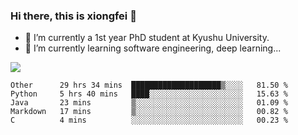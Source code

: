 ### Hi there, this is xiongfei 👋


- 🔭 I’m currently a 1st year PhD student at Kyushu University.
- 🌱 I’m currently learning software engineering, deep learning...

<!--
**Toma62299781/Toma62299781** is a ✨ _special_ ✨ repository because its `README.md` (this file) appears on your GitHub profile.
Here are some ideas to get you started:
-->

![](https://github-readme-stats.vercel.app/api?username=Toma62299781)

<!--START_SECTION:waka-->
```text
Other      29 hrs 34 mins  ████████████████████▒░░░░   81.50 % 
Python     5 hrs 40 mins   ████░░░░░░░░░░░░░░░░░░░░░   15.63 % 
Java       23 mins         ▒░░░░░░░░░░░░░░░░░░░░░░░░   01.09 % 
Markdown   17 mins         ▒░░░░░░░░░░░░░░░░░░░░░░░░   00.82 % 
C          4 mins          ░░░░░░░░░░░░░░░░░░░░░░░░░   00.23 % 
```
<!--END_SECTION:waka-->

